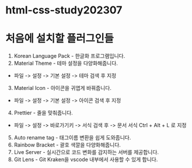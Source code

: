 # html-css-study202307
# 처음에 설치할 플러그인들
1. Korean Language Pack - 한글화 프로그램입니다.
2. Material Theme - 테마 설정을 다양화해줍니다.
- 파일 -> 설정 -> 기본 설정 -> 테마 검색 후 지정
3. Material Icon - 아이콘을 귀엽게 바꿔줍니다.
- 파일 -> 설정 -> 기본 설정 -> 아이콘 검색 후 지정
4. Prettier - 줄을 맞춰줍니다.
- 파일 -> 설정 -> 바로가기키 -> 서식 검색 후 -> 문서 서식 Ctrl + Alt + L 로 지정
5. Auto rename tag - 태그이름 변환을 쉽게 도와줍니다.
6. Rainbow Bracket - 괄호 색깔을 다양화해줍니다.
7. Live Server - 실시간으로 코드 변화를 감지하는 서버를 제공합니다.
8. Git Lens - Git Kraken을 vscode 내부에서 사용할 수 있게 합니다.